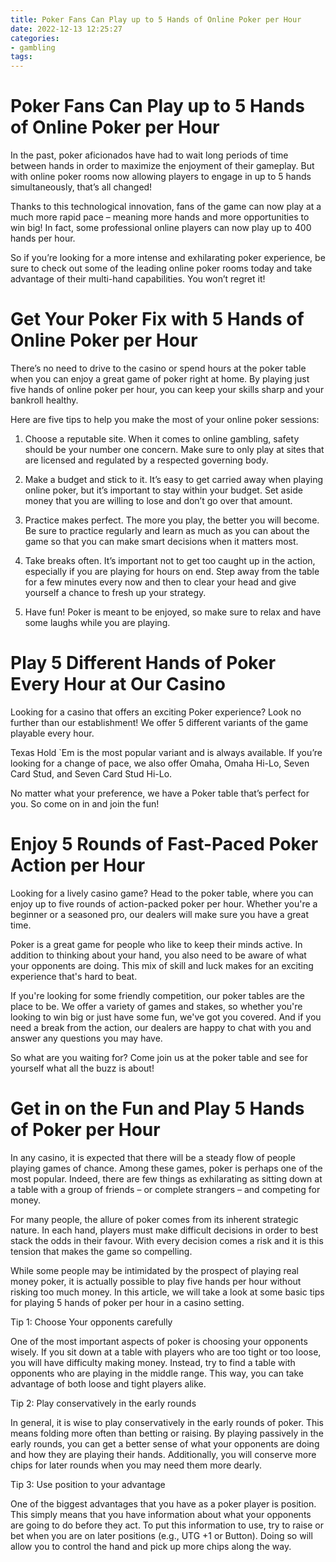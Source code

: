 ```yaml
---
title: Poker Fans Can Play up to 5 Hands of Online Poker per Hour
date: 2022-12-13 12:25:27
categories:
- gambling
tags:
---
```



#  Poker Fans Can Play up to 5 Hands of Online Poker per Hour

In the past, poker aficionados have had to wait long periods of time between hands in order to maximize the enjoyment of their gameplay. But with online poker rooms now allowing players to engage in up to 5 hands simultaneously, that’s all changed!

Thanks to this technological innovation, fans of the game can now play at a much more rapid pace – meaning more hands and more opportunities to win big! In fact, some professional online players can now play up to 400 hands per hour.

So if you’re looking for a more intense and exhilarating poker experience, be sure to check out some of the leading online poker rooms today and take advantage of their multi-hand capabilities. You won’t regret it!

#  Get Your Poker Fix with 5 Hands of Online Poker per Hour

There’s no need to drive to the casino or spend hours at the poker table when you can enjoy a great game of poker right at home. By playing just five hands of online poker per hour, you can keep your skills sharp and your bankroll healthy.

Here are five tips to help you make the most of your online poker sessions:

1. Choose a reputable site. When it comes to online gambling, safety should be your number one concern. Make sure to only play at sites that are licensed and regulated by a respected governing body.

2. Make a budget and stick to it. It’s easy to get carried away when playing online poker, but it’s important to stay within your budget. Set aside money that you are willing to lose and don’t go over that amount.

3. Practice makes perfect. The more you play, the better you will become. Be sure to practice regularly and learn as much as you can about the game so that you can make smart decisions when it matters most.

4. Take breaks often. It’s important not to get too caught up in the action, especially if you are playing for hours on end. Step away from the table for a few minutes every now and then to clear your head and give yourself a chance to fresh up your strategy.

5. Have fun! Poker is meant to be enjoyed, so make sure to relax and have some laughs while you are playing.

#  Play 5 Different Hands of Poker Every Hour at Our Casino

Looking for a casino that offers an exciting Poker experience? Look no further than our establishment! We offer 5 different variants of the game playable every hour.

Texas Hold `Em is the most popular variant and is always available. If you’re looking for a change of pace, we also offer Omaha, Omaha Hi-Lo, Seven Card Stud, and Seven Card Stud Hi-Lo.

No matter what your preference, we have a Poker table that’s perfect for you. So come on in and join the fun!

#  Enjoy 5 Rounds of Fast-Paced Poker Action per Hour

Looking for a lively casino game? Head to the poker table, where you can enjoy up to five rounds of action-packed poker per hour. Whether you're a beginner or a seasoned pro, our dealers will make sure you have a great time.

Poker is a great game for people who like to keep their minds active. In addition to thinking about your hand, you also need to be aware of what your opponents are doing. This mix of skill and luck makes for an exciting experience that's hard to beat.

If you're looking for some friendly competition, our poker tables are the place to be. We offer a variety of games and stakes, so whether you're looking to win big or just have some fun, we've got you covered. And if you need a break from the action, our dealers are happy to chat with you and answer any questions you may have.

So what are you waiting for? Come join us at the poker table and see for yourself what all the buzz is about!

#  Get in on the Fun and Play 5 Hands of Poker per Hour

In any casino, it is expected that there will be a steady flow of people playing games of chance. Among these games, poker is perhaps one of the most popular. Indeed, there are few things as exhilarating as sitting down at a table with a group of friends – or complete strangers – and competing for money.

For many people, the allure of poker comes from its inherent strategic nature. In each hand, players must make difficult decisions in order to best stack the odds in their favour. With every decision comes a risk and it is this tension that makes the game so compelling.

While some people may be intimidated by the prospect of playing real money poker, it is actually possible to play five hands per hour without risking too much money. In this article, we will take a look at some basic tips for playing 5 hands of poker per hour in a casino setting.

 Tip 1: Choose Your opponents carefully

One of the most important aspects of poker is choosing your opponents wisely. If you sit down at a table with players who are too tight or too loose, you will have difficulty making money. Instead, try to find a table with opponents who are playing in the middle range. This way, you can take advantage of both loose and tight players alike.

Tip 2: Play conservatively in the early rounds

In general, it is wise to play conservatively in the early rounds of poker. This means folding more often than betting or raising. By playing passively in the early rounds, you can get a better sense of what your opponents are doing and how they are playing their hands. Additionally, you will conserve more chips for later rounds when you may need them more dearly.

Tip 3: Use position to your advantage

One of the biggest advantages that you have as a poker player is position. This simply means that you have information about what your opponents are going to do before they act. To put this information to use, try to raise or bet when you are on later positions (e.g., UTG +1 or Button). Doing so will allow you to control the hand and pick up more chips along the way.